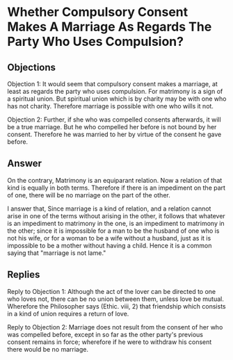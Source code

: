# Whether Compulsory Consent Makes A Marriage As Regards The Party Who Uses Compulsion?

## Objections

Objection 1: It would seem that compulsory consent makes a marriage, at least as regards the party who uses compulsion. For matrimony is a sign of a spiritual union. But spiritual union which is by charity may be with one who has not charity. Therefore marriage is possible with one who wills it not.

Objection 2: Further, if she who was compelled consents afterwards, it will be a true marriage. But he who compelled her before is not bound by her consent. Therefore he was married to her by virtue of the consent he gave before.

## Answer

On the contrary, Matrimony is an equiparant relation. Now a relation of that kind is equally in both terms. Therefore if there is an impediment on the part of one, there will be no marriage on the part of the other.

I answer that, Since marriage is a kind of relation, and a relation cannot arise in one of the terms without arising in the other, it follows that whatever is an impediment to matrimony in the one, is an impediment to matrimony in the other; since it is impossible for a man to be the husband of one who is not his wife, or for a woman to be a wife without a husband, just as it is impossible to be a mother without having a child. Hence it is a common saying that "marriage is not lame."

## Replies

Reply to Objection 1: Although the act of the lover can be directed to one who loves not, there can be no union between them, unless love be mutual. Wherefore the Philosopher says (Ethic. viii, 2) that friendship which consists in a kind of union requires a return of love.

Reply to Objection 2: Marriage does not result from the consent of her who was compelled before, except in so far as the other party's previous consent remains in force; wherefore if he were to withdraw his consent there would be no marriage.